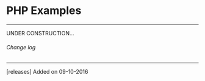 # PHP Examples #
---
UNDER CONSTRUCTION...

###### Change log ######
---
[releases] Added on 09-10-2016